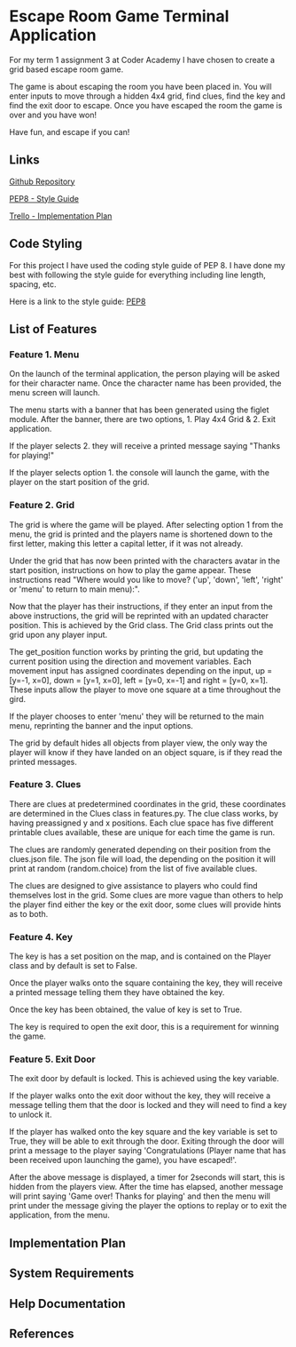 # Escape Room Game Terminal Application

For my term 1 assignment 3 at Coder Academy I have chosen to create a grid based escape room game.

The game is about escaping the room you have been placed in.  You will enter inputs to move through a hidden 4x4 grid, find clues, find the key and find the exit door to escape. Once you have escaped the room the game is over and you have won!

Have fun, and escape if you can!

## Links

[Github Repository](https://github.com/MikeLS95/Escape-Room---Terminal-App)

[PEP8 - Style Guide](https://peps.python.org/pep-0008/)

[Trello - Implementation Plan](https://trello.com/b/uB4Wjhkn/escape-room)



## Code Styling

For this project I have used the coding style guide of PEP 8.  I have done my best with following the style guide for everything including line length, spacing, etc.

Here is a link to the style guide:  [PEP8](https://peps.python.org/pep-0008/)

## List of Features

### Feature 1. Menu

On the launch of the terminal application, the person playing will be asked for their character name.  Once the character name has been provided, the menu screen will launch.

The menu starts with a banner that has been generated using the figlet module.  After the banner, there are two options, 1. Play 4x4 Grid & 2. Exit application.

If the player selects 2. they will receive a printed message saying "Thanks for playing!"

If the player selects option 1. the console will launch the game, with the player on the start position of the grid.

### Feature 2. Grid

The grid is where the game will be played.  After selecting option 1 from the menu, the grid is printed and the players name is shortened down to the first letter, making this letter a capital letter, if it was not already.

Under the grid that has now been printed with the characters avatar in the start position, instructions on how to play the game appear.  These instructions read "Where would you like to move? ('up', 'down', 'left', 'right' or 'menu' to return to main menu):".

Now that the player has their instructions, if they enter an input from the above instructions, the grid will be reprinted with an updated character position.  This is achieved by the Grid class.  The Grid class prints out the grid upon any player input.

The get_position function works by printing the grid, but updating the current position using the direction and movement variables.  Each movement input has assigned coordinates depending on the input, up = [y=-1, x=0], down = [y=1, x=0], left = [y=0, x=-1] and right = [y=0, x=1].  These inputs allow the player to move one square at a time throughout the gird.

If the player chooses to enter 'menu' they will be returned to the main menu, reprinting the banner and the input options.

The grid by default hides all objects from player view, the only way the player will know if they have landed on an object square, is if they read the printed messages.

### Feature 3. Clues

There are clues at predetermined coordinates in the grid, these coordinates are determined in the Clues class in features.py.  The clue class works, by having preassigned y and x positions.  Each clue space has five different printable clues available, these are unique for each time the game is run.

The clues are randomly generated depending on their position from the clues.json file.  The json file will load, the depending on the position it will print at random (random.choice) from the list of five available clues.

The clues are designed to give assistance to players who could find themselves lost in the grid. Some clues are more vague than others to help the player find either the key or the exit door, some clues will provide hints as to both.

### Feature 4. Key

The key is has a set position on the map, and is contained on the Player class and by default is set to False.

Once the player walks onto the square containing the key, they will receive a printed message telling them they have obtained the key.

Once the key has been obtained, the value of key is set to True.

The key is required to open the exit door, this is a requirement for winning the game.

### Feature 5. Exit Door

The exit door by default is locked.  This is achieved using the key variable.

If the player walks onto the exit door without the key, they will receive a message telling them that the door is locked and they will need to find a key to unlock it.

If the player has walked onto the key square and the key variable is set to True, they will be able to exit through the door.  Exiting through the door will print a message to the player saying 'Congratulations (Player name that has been received upon launching the game), you have escaped!'.

After the above message is displayed, a timer for 2seconds will start, this is hidden from the players view.  After the time has elapsed, another message will print saying 'Game over! Thanks for playing' and then the menu will print under the message giving the player the options to replay or to exit the application, from the menu.

## Implementation Plan

## System Requirements

## Help Documentation

## References